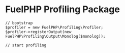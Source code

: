 # FuelPHP Profiling Package

```
// bootstrap
$profiler = new FuelPHP\Profiling\Profiler;
$profiler->registerOutput(new FuelPHP\Profiling\Output\Monolog($monolog));

// start profiling


```